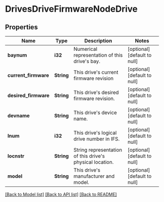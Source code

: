 # DrivesDriveFirmwareNodeDrive

## Properties
Name | Type | Description | Notes
------------ | ------------- | ------------- | -------------
**baynum** | **i32** | Numerical representation of this drive&#39;s bay. | [optional] [default to null]
**current_firmware** | **String** | This drive&#39;s current firmware revision | [optional] [default to null]
**desired_firmware** | **String** | This drive&#39;s desired firmware revision. | [optional] [default to null]
**devname** | **String** | This drive&#39;s device name. | [optional] [default to null]
**lnum** | **i32** | This drive&#39;s logical drive number in IFS. | [optional] [default to null]
**locnstr** | **String** | String representation of this drive&#39;s physical location. | [optional] [default to null]
**model** | **String** | This drive&#39;s manufacturer and model. | [optional] [default to null]

[[Back to Model list]](../README.md#documentation-for-models) [[Back to API list]](../README.md#documentation-for-api-endpoints) [[Back to README]](../README.md)


